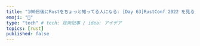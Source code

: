 ```yaml
---
title: "100日後にRustをちょっと知ってる人になる: [Day 63]RustConf 2022 を見る"
emoji: "🦀"
type: "tech" # tech: 技術記事 / idea: アイデア
topics: [rust]
published: false
---
```

